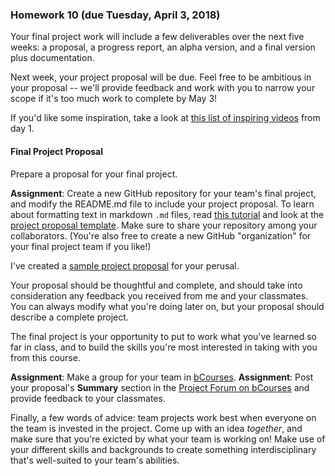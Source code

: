 ### Homework 10 (due Tuesday, April 3, 2018)

Your final project work will include a few deliverables over the next five weeks: a proposal, a progress report, an alpha version, and a final version plus documentation.

Next week, your project proposal will be due. Feel free to be ambitious in your proposal -- we'll provide feedback and work with you to narrow your scope if it's too much work to complete by May 3!

If you'd like some inspiration, take a look at [this list of inspiring videos](../README.md#Inspiration) from day 1.

#### Final Project Proposal

Prepare a proposal for your final project.

**Assignment**: Create a new GitHub repository for your team's final project, and modify the README.md file to include your project proposal. To learn about formatting text in markdown `.md` files, read [this tutorial](https://help.github.com/articles/markdown-basics/) and look at the [project proposal template](proposal-template.md). Make sure to share your repository among your collaborators. (You're also free to create a new GitHub "organization" for your final project team if you like!)

I've created a [sample project proposal](sample-proposal.md) for your perusal.

Your proposal should be thoughtful and complete, and should take into consideration any feedback you received from me and your classmates. You can always modify what you're doing later on, but your proposal should describe a complete project.

The final project is your opportunity to put to work what you've learned so far in class, and to build the skills you're most interested in taking with you from this course.

**Assignment**: Make a group for your team in [bCourses](https://bcourses.berkeley.edu/courses/1470326/groups#tab-62529).
**Assignment**: Post your proposal's **Summary** section in the [Project Forum on bCourses](https://bcourses.berkeley.edu/courses/1470326/discussion_topics/5338312) and provide feedback to your classmates.

Finally, a few words of advice: team projects work best when everyone on the team is invested in the project. Come up with an idea *together*, and make sure that you're exicted by what your team is working on! Make use of your different skills and backgrounds to create something interdisciplinary that's well-suited to your team's abilities.